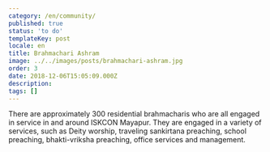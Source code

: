 ```yaml
---
category: /en/community/
published: true
status: 'to do'
templateKey: post
locale: en
title: Brahmachari Ashram
image: ../../images/posts/brahmachari-ashram.jpg
order: 3
date: 2018-12-06T15:05:09.000Z
description:
tags: []
---
```


There are approximately 300 residential brahmacharis who are all engaged in service in and around ISKCON Mayapur.
They are engaged in a variety of services, such as Deity worship, traveling sankirtana preaching, school preaching, bhakti-vriksha preaching, office services and management.

<tbd locale="en" url="mailto:haribol@mayapur.live"></tbd>
